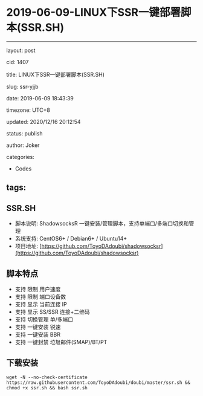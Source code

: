 # 2019-06-09-LINUX下SSR一键部署脚本(SSR.SH)
---
layout: post

cid: 1407

title: LINUX下SSR一键部署脚本(SSR.SH)

slug: ssr-yjjb

date: 2019-06-09 18:43:39

timezone: UTC+8

updated: 2020/12/16 20:12:54

status: publish

author: Joker

categories:
  - Codes

tags:
---

## SSR.SH

- 脚本说明: ShadowsocksR 一键安装/管理脚本，支持单端口/多端口切换和管理
- 系统支持: CentOS6+ / Debian6+ / Ubuntu14+
- 项目地址: [https://github.com/ToyoDAdoubi/shadowsocksr](https://github.com/ToyoDAdoubi/shadowsocksr)

## 脚本特点

- 支持 限制 用户速度
- 支持 限制 端口设备数
- 支持 显示 当前连接 IP
- 支持 显示 SS/SSR 连接+二维码
- 支持 切换管理 单/多端口
- 支持 一键安装 锐速
- 支持 一键安装 BBR
- 支持 一键封禁 垃圾邮件(SMAP)/BT/PT

## 下载安装

```
wget -N --no-check-certificate https://raw.githubusercontent.com/ToyoDAdoubi/doubi/master/ssr.sh && chmod +x ssr.sh && bash ssr.sh
```

